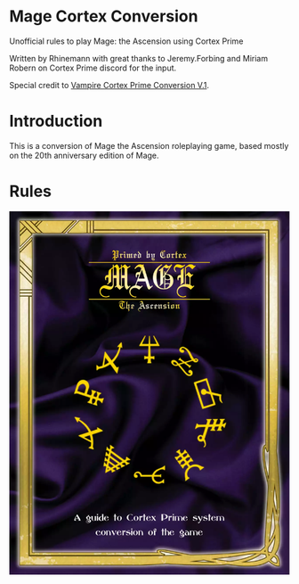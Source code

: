 # Mage Cortex Conversion
Unofficial rules to play Mage: the Ascension using Cortex Prime

Written by Rhinemann with great thanks to Jeremy.Forbing and Miriam Robern on Cortex Prime discord for the input.

Special credit to [Vampire Cortex Prime Conversion V.1](https://docs.google.com/document/d/1cpAanelHeb_9afPwiBHyvQG0lKI4AeT4zP6Q1R8t250/edit#heading=h.hcnskrsxy7sz).

# Introduction
This is a conversion of Mage the Ascension roleplaying game, based mostly on the 20th anniversary edition of Mage.

# Rules
<p align="center"><a href="https://rhinemann.github.io/mage-hack/target/Mage Conversion.pdf" type="application/pdf"><img src="assets/images/cover.webp" alt="Rules"></a></p>